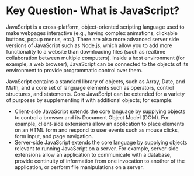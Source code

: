 # Key Question- What is JavaScript?


JavaScript is a cross-platform, object-oriented scripting language used to make
webpages interactive (e.g., having complex animations, clickable buttons, popup menus, etc.).
There are also more advanced server side versions of JavaScript such as Node.js, which allow 
you to add more functionality to a website than downloading files (such as realtime collaboration
between multiple computers). Inside a host environment (for example, a web browser), 
JavaScript can be connected to the objects of its environment to provide programmatic control over them.

JavaScript contains a standard library of objects, such as Array, Date, and Math, and a 
core set of language elements such as operators, control structures, and statements. 
Core JavaScript can be extended for a variety of purposes by supplementing it with additional objects; for example:
  - Client-side JavaScript extends the core language by supplying objects to control a browser and its Document Object Model (DOM).
For example, client-side extensions allow an application to place elements on an HTML form and respond to user events 
such as mouse clicks, form input, and page navigation.
  -	Server-side JavaScript extends the core language by supplying objects relevant to running JavaScript on a server.
For example, server-side extensions allow an application to communicate with a database, provide continuity of information
from one invocation to another of the application, or perform file manipulations on a server.
